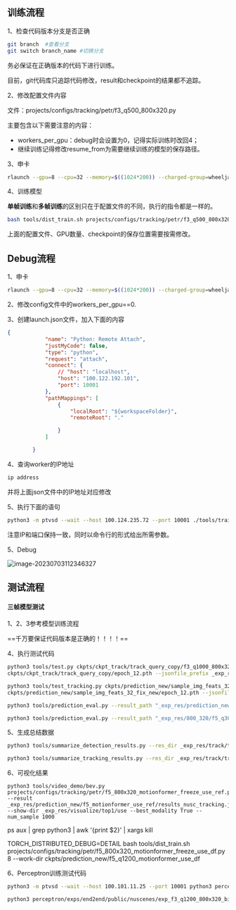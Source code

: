## 训练流程

1、检查代码版本分支是否正确

```bash
git branch  #查看分支
git switch branch_name #切换分支
```

务必保证在正确版本的代码下进行训练。

目前，git代码库只追踪代码修改，result和checkpoint的结果都不追踪。

2、修改配置文件内容

文件：projects/configs/tracking/petr/f3_q500_800x320.py

主要包含以下需要注意的内容：

- workers_per_gpu：debug时会设置为0，记得实际训练时改回4；
- 继续训练记得修改resume_from为需要继续训练的模型的保存路径。

3、申卡

```bash
rlaunch --gpu=8 --cpu=32 --memory=$((1024*200)) --charged-group=wheeljack --positive-tags=2080ti -- zsh
```

4、训练模型

**单帧训练**和**多帧训练**的区别只在于配置文件的不同，执行的指令都是一样的。

```bash
bash tools/dist_train.sh projects/configs/tracking/petr/f3_q500_800x320_DDQ.py 8 --work-dir ckpts/ckpt_track/DDQ_300
```

上面的配置文件、GPU数量、checkpoint的保存位置需要按需修改。

## Debug流程

1、申卡

```bash
rlaunch --gpu=8 --cpu=32 --memory=$((1024*200)) --charged-group=wheeljack --positive-tags=2080ti -- zsh
```

2、修改config文件中的workers_per_gpu==0.

3、创建launch.json文件，加入下面的内容

```json
{
            "name": "Python: Remote Attach",
            "justMyCode": false,
            "type": "python",
            "request": "attach",
            "connect": {
                // "host": "localhost",
                "host": "100.122.192.101",
                "port": 10001
            },
            "pathMappings": [
                {
                    "localRoot": "${workspaceFolder}",
                    "remoteRoot": "."

                }
            ]

        }
```

4、查询worker的IP地址

```bash
ip address
```

并将上面json文件中的IP地址对应修改

5、执行下面的语句

```bash
python3 -m ptvsd --wait --host 100.124.235.72 --port 10001 ./tools/train.py projects/configs/tracking/petr/f3_q300_800x320_base.py --work-dir ckpts/debug
```

注意IP和端口保持一致，同时以命令行的形式给出所需参数。

5、Debug

![image-20230703112346327](C:\Users\zhurunwen\AppData\Roaming\Typora\typora-user-images\image-20230703112346327.png)

## 测试流程

#### 三帧模型测试

1、2、3参考模型训练流程

==千万要保证代码版本是正确的！！！！==

4、执行测试代码

```bash
python3 tools/test.py ckpts/ckpt_track/track_query_copy/f3_q1000_800x320_track_query_copy.py
ckpts/ckpt_track/track_query_copy/epoch_12.pth --jsonfile_prefix _exp_res/detec_3/track_query_copy --eval bbox #detect测试

python3 tools/test_tracking.py ckpts/prediction_new/sample_img_feats_32_fix_new/f5_800x320_motionformer_freeze_sample_img_feats.py
ckpts/prediction_new/sample_img_feats_32_fix_new/epoch_12.pth --jsonfile_prefix _exp_res/prediction_new/intent --eval bbox #Track测试

python3 tools/prediction_eval.py --result_path "_exp_res/prediction_new/intent/results_nusc_tracking.json" --eval_seconds 3 4 6 --pred_traj_num 6 --method pf-track #多模态评测

python3 tools/prediction_eval.py --result_path "_exp_res/800_320/f5_q300_dn_rfs_augs_copyGT_radar_pred12/results_nusc_tracking.json" --eval_seconds 3 4 6 --pred_traj_num 1 --method pf-track #dan'mot

```

5、生成总结数据

```bash
python3 tools/summarize_detection_results.py --res_dir _exp_res/track/track_query_copy_f1_ckpt/

python3 tools/summarize_tracking_results.py --res_dir _exp_res/track/track_query_copy/
```



6、可视化结果

```
python3 tools/video_demo/bev.py projects/configs/tracking/petr/f5_800x320_motionformer_freeze_use_ref.py --result _exp_res/prediction_new/f5_motionformer_use_ref/results_nusc_tracking.json --show-dir _exp_res/visualize/top1/use --best_modality True --num_sample 1000
```

ps aux | grep  python3 | awk '{print $2}' | xargs kill



TORCH_DISTRIBUTED_DEBUG=DETAIL bash tools/dist_train.sh projects/configs/tracking/petr/f5_800x320_motionformer_freeze_use_df.py 8 --work-dir ckpts/prediction_new/f5_q1200_motionformer_use_df







6、Perceptron训练测试代码



```bash
python3 -m ptvsd --wait --host 100.101.11.25 --port 10001 python3 perceptron/exps/end2end/public/nuscenes/exp_f3_q1200_800x320_biasinit_bs1_kernel1_pe_dn_aug_rfs.py --pretrained_model outputs/exp_f1_q500_800x320_biasinit_bs1_kernel1_pe/2023-10-23T15:30:56/dump_model/checkpoint_epoch_12.pth
```



```bash
python3 perceptron/exps/end2end/public/nuscenes/exp_f3_q1200_800x320_biasinit_bs1_kernel1_pe_dn_aug_rfs.py  -e 12 --ckpt outputs/exp_f3_q1200_800x320_biasinit_bs1_kernel1_pe_dn_aug_rfs/2023-11-06T14:20:23/dump_model/checkpoint_epoch_11.pth --eval --env local --test_mode tracking
```

